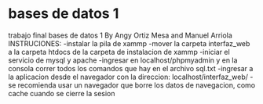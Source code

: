 # bases de datos 1
 trabajo final bases de datos 1
 By Angy Ortiz Mesa and Manuel Arriola
INSTRUCIONES:
-instalar la pila de xammp
-mover la carpeta interfaz_web a la carpeta htdocs de la carpeta de instalacion de xammp
-iniciar el servicio de mysql y apache
-ingresar en localhost/phpmyadmin y en la consola correr todos los comandos que hay en el archivo sql.txt
-ingresar a la aplicacion desde el navegador con la direccion:
localhost/interfaz_web/
-se recomienda usar un navegador que borre los datos de navegacion, como cache cuando se cierre la sesion